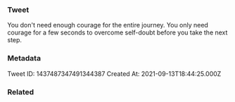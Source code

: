 ### Tweet
You don't need enough courage for the entire journey. You only need courage for a few seconds to overcome self-doubt before you take the next step.

### Metadata
Tweet ID: 1437487347491344387
Created At: 2021-09-13T18:44:25.000Z

### Related

